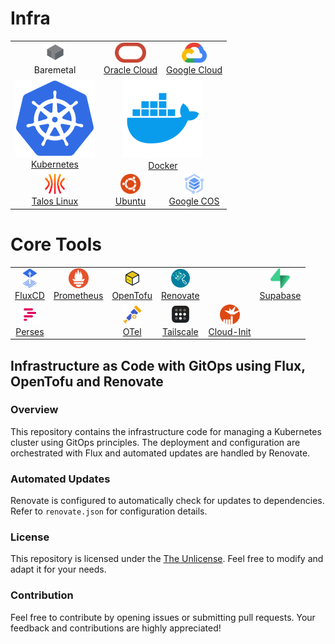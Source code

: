 # Infra

<table align="center">
  <tr>
    <td align="center" colspan="2"><img src="./resources/baremetal.webp" height="32px"><br>Baremetal</a></td>
    <td align="center" colspan="2"><a href="https://oraclecloud.com" target="_blank"><img src="./resources/oraclecloud.png" height="32px"><br>Oracle Cloud</a></td>
    <td align="center" colspan="2"><a href="https://cloud.google.com" target="_blank"><img src="./resources/gcloud.png" height="32px"><br>Google Cloud</a></a></td>
  </tr>
  <tr>
    <td align="center" colspan="2"><a href="https://kubernetes.io"><img src="./resources/kubernetes.png" alt="Kubernetes" width="128px"/><br>Kubernetes</a></td>
    <td align="center" colspan="4"><a href="https://docker.com"><img src="./resources/docker.webp" alt="Kubernetes" width="128px"/><br>Docker</a></td>
  </tr>
  <tr>
    <td align="center" colspan="2"><a href="https://www.talos.dev" target="_blank"><img src="./resources/talos.png" height="32px"><br>Talos Linux</a></td>
    <td align="center" colspan="2"><a href="http://ubuntu.com" target="_blank"><img src="./resources/ubuntu.png" height="32px"><br>Ubuntu</a></td>
    <td align="center" colspan="2"><a href="https://cloud.google.com/container-optimized-os/docs" target="_blank"><img src="./resources/google-cos.png" height="32px"><br>Google COS</a></td>
  </tr>
</table>

# Core Tools

<table align="center">
  <tr>
    <td align="center"><a href="http://fluxcd.io" target="_blank"><img src="./resources/flux.png" height="32px"><br>FluxCD</a></td>
    <td align="center"><a href="http://prometheus.io" target="_blank"><img src="./resources/prometheus.png" height="32px"><br>Prometheus</a></td>
    <td align="center"><a href="http://opentofu.org" target="_blank"><img src="./resources/opentofu.png" height="32px"><br>OpenTofu</a></td>
    <td align="center"><a href="https://www.mend.io/renovate/" target="_blank"><img src="./resources/renovate.png" height="32px"><br>Renovate</a></td>
    <td></td>
    <td align="center"><a href="https://supabase.com" target="_blank"><img src="./resources/supabase.png" height="32px"><br>Supabase</a></td>
  </tr>
  <tr>
    <td align="center"><a href="http://perses.dev" target="_blank"><img src="./resources/perses.png" height="32px"><br>Perses</a></td>
    <td></td>
    <td align="center"><a href="http://opentelemetry.io" target="_blank"><img src="./resources/opentelemetry.png" height="32px"><br>OTel</a></td>
    <td align="center"><a href="https://tailscale.com" target="_blank"><img src="./resources/tailscale.png" height="32px"><br>Tailscale</a></td>
    <td align="center"><a href="https://cloud-init.io" target="_blank"><img src="./resources/cloud-init.png" height="32px"><br>Cloud-Init</a></td>
    <td></td>
  </tr>
</table>

## Infrastructure as Code with GitOps using Flux, OpenTofu and Renovate

### Overview

This repository contains the infrastructure code for managing a Kubernetes cluster using GitOps principles. The deployment and configuration are orchestrated with Flux and automated updates are handled by Renovate.

### Automated Updates

Renovate is configured to automatically check for updates to dependencies. Refer to `renovate.json` for configuration details.

### License

This repository is licensed under the [The Unlicense](LICENSE). Feel free to modify and adapt it for your needs.

### Contribution

Feel free to contribute by opening issues or submitting pull requests. Your feedback and contributions are highly appreciated!
